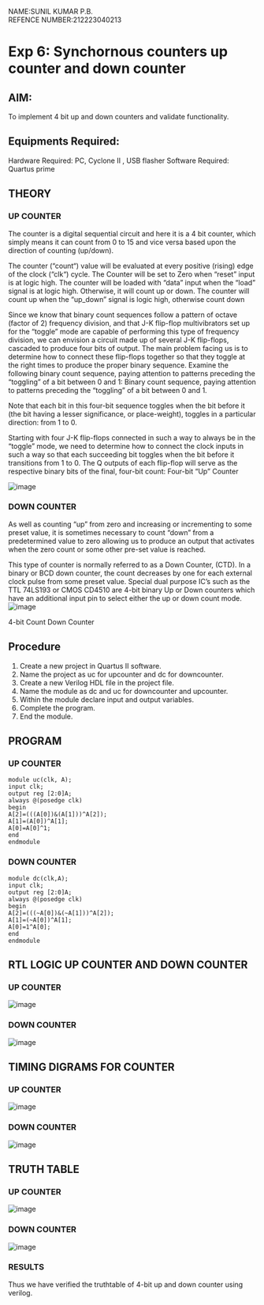 NAME:SUNIL KUMAR P.B.<br>
REFENCE NUMBER:212223040213



# Exp 6: Synchornous counters up counter and down counter 
## AIM: 
To implement 4 bit up and down counters and validate functionality.
## Equipments Required:
Hardware Required: PC, Cyclone II , USB flasher
Software Required: Quartus prime
## THEORY 

### UP COUNTER 
The counter is a digital sequential circuit and here it is a 4 bit counter, which simply means it can count from 0 to 15 and vice versa based upon the direction of counting (up/down). 

The counter (“count“) value will be evaluated at every positive (rising) edge of the clock (“clk“) cycle.
The Counter will be set to Zero when “reset” input is at logic high.
The counter will be loaded with “data” input when the “load” signal is at logic high. Otherwise, it will count up or down.
The counter will count up when the “up_down” signal is logic high, otherwise count down

Since we know that binary count sequences follow a pattern of octave (factor of 2) frequency division, and that J-K flip-flop multivibrators set up for the “toggle” mode are capable of performing this type of frequency division, we can envision a circuit made up of several J-K flip-flops, cascaded to produce four bits of output.
The main problem facing us is to determine how to connect these flip-flops together so that they toggle at the right times to produce the proper binary sequence.
Examine the following binary count sequence, paying attention to patterns preceding the “toggling” of a bit between 0 and 1:
Binary count sequence, paying attention to patterns preceding the “toggling” of a bit between 0 and 1.

Note that each bit in this four-bit sequence toggles when the bit before it (the bit having a lesser significance, or place-weight), toggles in a particular direction: from 1 to 0.

Starting with four J-K flip-flops connected in such a way to always be in the “toggle” mode, we need to determine how to connect the clock inputs in such a way so that each succeeding bit toggles when the bit before it transitions from 1 to 0.
The Q outputs of each flip-flop will serve as the respective binary bits of the final, four-bit count:
Four-bit “Up” Counter

![image](https://github.com/Sunilkumar074/Exp-7-Synchornous-counters-/assets/152241049/756266ad-dafc-4318-af2a-bd81ae8f4716)

### DOWN COUNTER 

As well as counting “up” from zero and increasing or incrementing to some preset value, it is sometimes necessary to count “down” from a predetermined value to zero allowing us to produce an output that activates when the zero count or some other pre-set value is reached.

This type of counter is normally referred to as a Down Counter, (CTD). In a binary or BCD down counter, the count decreases by one for each external clock pulse from some preset value. Special dual purpose IC’s such as the TTL 74LS193 or CMOS CD4510 are 4-bit binary Up or Down counters which have an additional input pin to select either the up or down count mode.
![image](https://github.com/Sunilkumar074/Exp-7-Synchornous-counters-/assets/152241049/ef725327-0281-49e1-9769-3ca10546468d)


4-bit Count Down Counter

## Procedure
1. Create a new project in Quartus II software.
2. Name the project as uc for upcounter and dc for downcounter.
3. Create a new Verilog HDL file in the project file.
4. Name the module as dc and uc for downcounter and upcounter.
5. Within the module declare input and output variables.
6. Complete the program.
7. End the module.

## PROGRAM 
### UP COUNTER
```
module uc(clk, A);
input clk;
output reg [2:0]A;
always @(posedge clk)
begin
A[2]=(((A[0])&(A[1]))^A[2]);
A[1]=(A[0])^A[1];
A[0]=A[0]^1;
end
endmodule
```
### DOWN COUNTER
```
module dc(clk,A);
input clk;
output reg [2:0]A;
always @(posedge clk)
begin
A[2]=(((~A[0])&(~A[1]))^A[2]);
A[1]=(~A[0])^A[1];
A[0]=1^A[0];
end
endmodule
```

## RTL LOGIC UP COUNTER AND DOWN COUNTER  
### UP COUNTER
![image](https://github.com/Sunilkumar074/Exp-7-Synchornous-counters-/assets/152241049/fca4aceb-e841-4c10-b03e-417ebc8a672c)

 
### DOWN COUNTER
![image](https://github.com/Sunilkumar074/Exp-7-Synchornous-counters-/assets/152241049/ab0b21ad-4e28-4ed3-bb99-84184c2117e4)



 
## TIMING DIGRAMS FOR COUNTER  
### UP COUNTER
![image](https://github.com/Sunilkumar074/Exp-7-Synchornous-counters-/assets/152241049/468a5975-eaf9-4fab-abe5-93f648d94262)



### DOWN COUNTER
![image](https://github.com/Sunilkumar074/Exp-7-Synchornous-counters-/assets/152241049/8746ce32-0d9f-4995-9019-eb2a07873c84)


 
## TRUTH TABLE
### UP COUNTER
![image](https://github.com/Sunilkumar074/Exp-7-Synchornous-counters-/assets/152241049/b686d5e0-fbe5-4de6-88a6-b7ecb239734f)

 
### DOWN COUNTER
![image](https://github.com/Sunilkumar074/Exp-7-Synchornous-counters-/assets/152241049/1ee3d15d-9d46-47d4-855f-4818cfcde884)

 

### RESULTS 
Thus we have verified the truthtable of 4-bit up and down counter using verilog.

